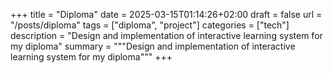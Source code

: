 +++
title = "Diploma"
date = 2025-03-15T01:14:26+02:00
draft = false
url = "/posts/diploma"
tags = ["diploma", "project"]
categories = ["tech"]
description = "Design and implementation of interactive learning system for my diploma"
summary = """Design and implementation of interactive learning system for my diploma"""
+++
